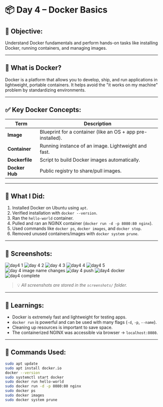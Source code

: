 # 📦 Day 4 – Docker Basics

## 📌 Objective:
Understand Docker fundamentals and perform hands-on tasks like installing Docker, running containers, and managing images.

---

## 🧠 What is Docker?

Docker is a platform that allows you to develop, ship, and run applications in lightweight, portable containers. It helps avoid the "it works on my machine" problem by standardizing environments.

---

## ✅ Key Docker Concepts:

| Term        | Description |
|-------------|-------------|
| **Image**   | Blueprint for a container (like an OS + app pre-installed). |
| **Container** | Running instance of an image. Lightweight and fast. |
| **Dockerfile** | Script to build Docker images automatically. |
| **Docker Hub** | Public registry to share/pull images. |

---

## 🔧 What I Did:

1. Installed Docker on Ubuntu using `apt`.
2. Verified installation with `docker --version`.
3. Ran the `hello-world` container.
4. Pulled and ran an NGINX container (`docker run -d -p 8080:80 nginx`).
5. Used commands like `docker ps`, `docker images`, and `docker stop`.
6. Removed unused containers/images with `docker system prune`.

---

## 📸 Screenshots:
![day4 1](https://github.com/user-attachments/assets/da8b8ac3-2d11-4127-b0ba-ef661bb130ef)
![day 4 2](https://github.com/user-attachments/assets/ff1d6660-fffe-4f33-af2c-9308030719a5)
![day 4 3](https://github.com/user-attachments/assets/c39118e8-1011-4870-8002-65be5c4a56a5)
![day4 4](https://github.com/user-attachments/assets/a96e58f9-9288-420b-a815-55645f39f7ea)
![day4 5](https://github.com/user-attachments/assets/f33fa58d-d2fa-4193-b3ed-ebdb07109fd4)
![day 4 image name changes](https://github.com/user-attachments/assets/e7cf7d51-a438-4c96-8e96-4f1b3d940ae3)
![day 4 push](https://github.com/user-attachments/assets/38bbf23a-4cdb-4770-995e-e33eb807b167)
![day4 docker](https://github.com/user-attachments/assets/ce7c9c3f-1930-48fc-ade8-d90802747c25)
![day4 complete](https://github.com/user-attachments/assets/8f21a8d8-fc6b-4111-aee7-329a163ab0e7)



> 💡 *All screenshots are stored in the `screenshots/` folder.*

---

## 🧠 Learnings:

- Docker is extremely fast and lightweight for testing apps.
- `docker run` is powerful and can be used with many flags (`-d`, `-p`, `--name`).
- Cleaning up resources is important to save space.
- The containerized NGINX was accessible via browser → `localhost:8080`.

---

## 📘 Commands Used:

```bash
sudo apt update
sudo apt install docker.io
docker --version
sudo systemctl start docker
sudo docker run hello-world
sudo docker run -d -p 8080:80 nginx
sudo docker ps
sudo docker images
sudo docker system prune
